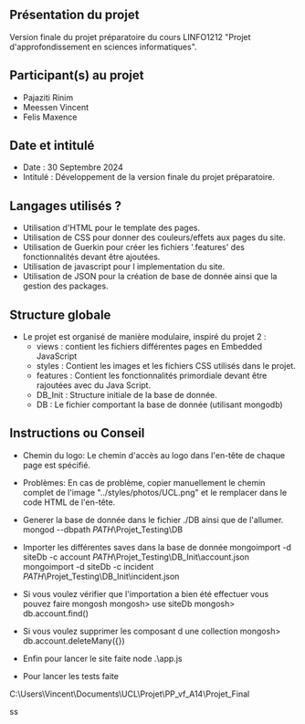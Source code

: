 ## Présentation du projet
Version finale du projet préparatoire du cours LINFO1212 "Projet d'approfondissement en sciences informatiques".

## Participant(s) au projet
+ Pajaziti Rinim
+ Meessen Vincent
+ Felis Maxence

## Date et intitulé 
+ Date : 30 Septembre 2024
+ Intitulé : Développement de la version finale du projet préparatoire. 

## Langages utilisés ?
+ Utilisation d'HTML pour le template des pages.
+ Utilisation de CSS pour donner des couleurs/effets aux pages du site.
+ Utilisation de Guerkin pour créer les fichiers '.features' des fonctionnalités devant être ajoutées.
+ Utilisation de javascript pour l implementation du site.
+ Utilisation de JSON pour la création de base de donnée ainsi que la gestion des packages.


## Structure globale
+ Le projet est organisé de manière modulaire, inspiré du projet 2 :
    + views : contient les fichiers différentes pages en Embedded JavaScript
    + styles : Contient les images et les fichiers CSS utilisés dans le projet. 
    + features : Contient les fonctionnalités primordiale devant être rajoutées avec du Java Script.
    + DB_Init : Structure initiale de la base de donnée.
    + DB : Le fichier comportant la base de donnée (utilisant mongodb)


## Instructions ou Conseil
+ Chemin du logo: Le chemin d'accès au logo dans l'en-tête de chaque page est spécifié.
+ Problèmes: En cas de problème, copier manuellement le chemin complet de l'image "../styles/photos/UCL.png" et le remplacer dans le code HTML de l'en-tête.

+ Generer la base de donnée dans le fichier ./DB ainsi que de l'allumer.
    mongod --dbpath *PATH*\Projet_Testing\DB

+ Importer les différentes saves dans la base de donnée
    mongoimport -d siteDb -c account *PATH*\Projet_Testing\DB_Init\account.json
    mongoimport -d siteDb -c incident *PATH*\Projet_Testing\DB_Init\incident.json

+ Si vous voulez vérifier que l'importation a bien été effectuer vous pouvez faire
    mongosh
    mongosh> use siteDb
    mongosh> db.account.find()

+ Si vous voulez supprimer les composant d une collection
    mongosh> db.account.deleteMany({})

+ Enfin pour lancer le site faite
    node .\app.js

+ Pour lancer les tests faite


C:\Users\Vincent\Documents\UCL\Projet\PP_vf_A14\Projet_Final

ss